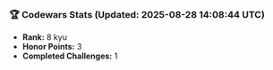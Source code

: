 ### 🏆 Codewars Stats (Updated: 2025-08-28 14:08:44 UTC)

- **Rank:** 8 kyu
- **Honor Points:** 3
- **Completed Challenges:** 1

